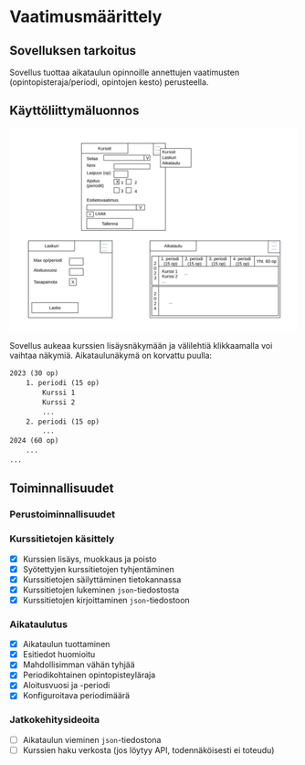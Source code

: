 # Vaatimusmäärittely

## Sovelluksen tarkoitus

Sovellus tuottaa aikataulun opinnoille annettujen vaatimusten (opintopisteraja/periodi, opintojen kesto) perusteella.

## Käyttöliittymäluonnos

![Sovelluksen käyttöliittymäluonnos](kuvat/kayttoliittymahahmotelma.svg)

Sovellus aukeaa kurssien lisäysnäkymään ja välilehtiä klikkaamalla voi vaihtaa näkymiä.
Aikataulunäkymä on korvattu puulla:

```txt
2023 (30 op)
    1. periodi (15 op)
        Kurssi 1
        Kurssi 2
        ...
    2. periodi (15 op)
        ...
2024 (60 op)
    ...
...
```

## Toiminnallisuudet

### Perustoiminnallisuudet

### Kurssitietojen käsittely

- [x] Kurssien lisäys, muokkaus ja poisto
- [x] Syötettyjen kurssitietojen tyhjentäminen
- [x] Kurssitietojen säilyttäminen tietokannassa
- [x] Kurssitietojen lukeminen `json`-tiedostosta
- [x] Kurssitietojen kirjoittaminen `json`-tiedostoon

### Aikataulutus

- [x] Aikataulun tuottaminen
- [x] Esitiedot huomioitu
- [x] Mahdollisimman vähän tyhjää
- [x] Periodikohtainen opintopisteyläraja
- [x] Aloitusvuosi ja -periodi
- [x] Konfiguroitava periodimäärä

### Jatkokehitysideoita

- [ ] Aikataulun vieminen `json`-tiedostona
- [ ] Kurssien haku verkosta (jos löytyy API, todennäköisesti ei toteudu)

